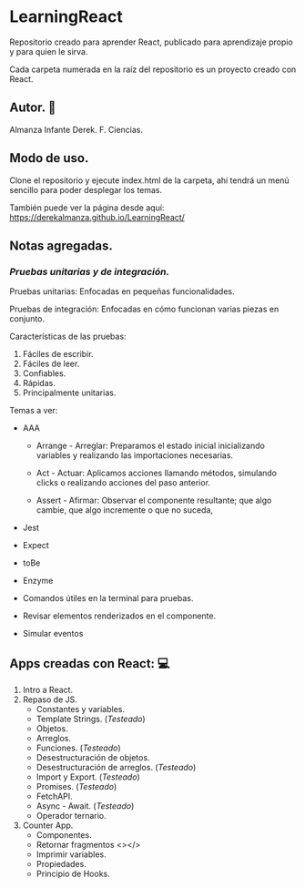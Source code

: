 # LearningReact
Repositorio creado para aprender React, publicado para aprendizaje propio y para quien le sirva.

Cada carpeta numerada en la raíz del repositorio es un proyecto creado con React.

## Autor. 👤

Almanza Infante Derek.
F. Ciencias.

## Modo de uso. 

Clone el repositorio y ejecute index.html de la carpeta, ahí tendrá un menú sencillo para poder desplegar los temas.

También puede ver la página desde aquí: https://derekalmanza.github.io/LearningReact/

## Notas agregadas.

### ***Pruebas unitarias y de integración.***

Pruebas unitarias: Enfocadas en pequeñas funcionalidades.

Pruebas de integración: Enfocadas en cómo funcionan varias piezas en conjunto. 

Características de las pruebas:
1. Fáciles de escribir.
2. Fáciles de leer.
3. Confiables.
4. Rápidas.
5. Principalmente unitarias.

Temas a ver:
* AAA
    * Arrange - Arreglar: Preparamos el estado inicial inicializando variables y realizando las importaciones necesarias.

    * Act - Actuar: Aplicamos acciones llamando métodos, simulando clicks o realizando acciones del paso anterior.

    * Assert - Afirmar: Observar el componente resultante; que algo cambie, que algo incremente o que no suceda,
    
* Jest
* Expect
* toBe
* Enzyme
* Comandos útiles en la terminal para pruebas.
* Revisar elementos renderizados en el componente.
* Simular eventos

## Apps creadas con React: 💻

1. Intro a React.
2. Repaso de JS.
    * Constantes y variables.
    * Template Strings. (_Testeado_)
    * Objetos.
    * Arreglos.
    * Funciones. (_Testeado_)
    * Desestructuración de objetos.
    * Desestructuración de arreglos. (_Testeado_)
    * Import y Export. (_Testeado_)
    * Promises. (_Testeado_)
    * FetchAPI.
    * Async - Await. (_Testeado_)
    * Operador ternario.
03. Counter App.
    * Componentes.
    * Retornar fragmentos <></>
    * Imprimir variables.
    * Propiedades.
    * Principio de Hooks.
